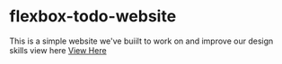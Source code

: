 # flexbox-todo-website

This is a simple website we've buiilt to work on and improve our design skills view here [View Here](https://ubaidrussell.com/flexbox-todo-app/)